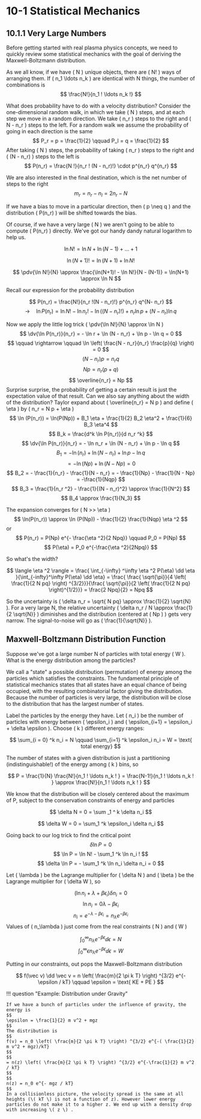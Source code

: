 # **10-1** Statistical Mechanics

<!-- TA office: AERB 430 -->

## **10.1.1** Very Large Numbers

Before getting started with real plasma physics concepts, we need to quickly review some statistical mechanics with the goal of deriving the Maxwell-Boltzmann distribution.



As we all know, if we have \( N \) unique objects, there are \( N! \) ways of arranging them. If \( n_1 \ldots n_k \) are identical with N things, the number of combinations is 
$$
\frac{N!}{n_1 ! \ldots n_k !}
$$

What does probability have to do with a velocity distribution? Consider the one-dimensional random walk, in which we take \( N \) steps, and at each step we move in a random direction. We take \( n_r \) steps to the right and \( N - n_r \) steps to the left. For a random walk we assume the probability of going in each direction is the same
$$
P_r = p = \frac{1}{2} \qquad P_l = q =  \frac{1}{2}
$$
After taking \( N \)  steps, the probability of taking \( n_r \) steps to the right and \( (N - n_r) \) steps to the left is
$$
P(n_r) = \frac{N !}{n_r ! (N - n_r)!} \cdot p^{n_r} q^{n_r}
$$

We are also interested in the final destination, which is the net number of steps to the right
$$
m_r = n_r - n_l = 2 n_r - N
$$

If we have a bias to move in a particular direction, then \( p \neq q \) and the distribution \( P(n_r) \) will be shifted towards the bias.

Of course, if we have a very large \( N \) we aren't going to be able to compute \( P(n_r) \) directly. We've got our handy dandy natural logarithm to help us.

$$
\ln N! = \ln N + \ln (N - 1) + \ldots  + 1
$$

$$
\ln (N + 1) ! = \ln (N + 1) + \ln N!
$$

$$
\pdv{\ln N!}{N} \approx \frac{\ln(N+1)! - \ln N!}{N - (N-1)} = \ln(N+1) \approx \ln N
$$

Recall our expression for the probability distribution

$$
P(n_r) = \frac{N!}{n_r !(N - n_r)!} p^{n_r} q^{N- n_r}
$$
$$
\rightarrow \quad \ln P(n_r) = \ln N! - \ln n_r ! - \ln ((N-n_r)!) + n_r \ln p + (N - n_r) \ln q
$$

Now we apply the little log trick \( \pdv{\ln N!}{N} \approx \ln N \) 
$$
\dv{\ln P(n_r)}{n_r} = - \ln r + \ln (N - n_r) + \ln p - \ln q = 0
$$
$$
\qquad \rightarrow \qquad \ln \left( \frac{N - n_r}{n_r} \frac{p}{q} \right) = 0
$$
$$
(N - n_r)p = n_r q
$$
$$
Np = n_r(p + q) 
$$
$$
\overline{n_r} = Np
$$
Surprise surprise, the probability of getting a certain result is just the expectation value of that result. Can we also say anything about the width of the distribution? 
Taylor expand about \( \overline{n_r} = N p \) and define \( \eta \) by \( n_r = N p + \eta \) 
$$
\ln (P(n_r)) = \ln(P(Np)) + B_1 \eta + \frac{1}{2} B_2 \eta^2 + \frac{1}{6} B_3 \eta^4
$$
$$
B_k = \frac{d^k \ln P(n_r)}{d n_r ^k} 
$$
$$
\dv{\ln P(n_r)}{n_r} = - \ln n_r + \ln (N - n_r) + \ln p - \ln q
$$
$$
B_1 = - \ln(n_r) + \ln (N - n_r) + \ln p - \ln q
$$
$$
= - \ln (Np) + \ln(N - Np) = 0
$$
$$
B_2 = - \frac{1}{n_r} - \frac{1}{N - n_r} = - \frac{1}{Np} - \frac{1}{N - Np} = -\frac{1}{Nqp}
$$
$$
B_3 = \frac{1}{n_r ^2} - \frac{1}{(N - n_r)^2} \approx \frac{1}{N^2}
$$
$$
B_4 \approx \frac{1}{N_3}
$$

The expansion converges for \( N >> \eta \) 
$$
\ln(P(n_r)) \approx \ln (P(Np)) - \frac{1}{2} \frac{1}{Nqp} \eta ^2
$$
or
$$
P(n_r) = P(Np) e^{- \frac{\eta ^2}{2 Npq}} \qquad P_0 = P(Np)
$$
$$
P(\eta) = P_0 e^{-\frac{\eta ^2}{2Npq}}
$$

So what's the width?

$$
\langle \eta ^2 \rangle = \frac{ \int_{-\infty} ^\infty \eta ^2 P(\eta) \dd \eta }{\int_{-infty}^\infty P(\eta) \dd \eta} = \frac{ \frac{ \sqrt{\pi}}{4 \left( \frac{1}{2 N pq} \right) ^{3/2}}}{\frac{ \sqrt{\pi}}{2 \left( \frac{1}{2 N pq} \right)^{1/2}}} = \frac{2 Npq}{2} = Npq
$$

So the uncertainty is \( \delta n_r = \sqrt{ N pq} \approx \frac{1}{2} \sqrt{N} \). For a very large N, the relative uncertainty \( \delta n_r / N \approx \frac{1}{2 \sqrt{N}} \) diminishes and the distribution (centered at \( Np \) ) gets very narrow. The signal-to-noise will go as \( \frac{1}{\sqrt{N}} \).

## Maxwell-Boltzmann Distribution Function

Suppose we've got a large number N of particles with total energy \( W \). What is the energy distribution among the particles?

We call a "state" a possible distribution (permutation) of energy among the particles which satisfies the constraints.  The fundamental principle of statistical mechanics states that all states have an equal chance of being occupied, with the resulting combinatorial factor giving the distribution. Because the number of particles is very large, the distribution will be close to the distribution that has the largest number of states.

Label the particles by the energy they have. Let \( n_i \) be the number of particles with energy between \( \epsilon_i \) and \( \epsilon_{i+1} = \epsilon_i + \delta \epsilon \). Choose \( k \) different energy ranges:

$$
\sum_{i = 0} ^k n_i = N \qquad \sum_{i=1} ^k \epsilon_i n_i = W = \text{ total energy}
$$ 

The number of states with a given distribution is just a partitioning (indistinguishable!) of the energy among \( k \) bins, so

$$
P = \frac{1}{N} \frac{N!}{n_1 ! \ldots n_k ! } = \frac{N-1!}{n_1 ! \ldots n_k ! } \approx \frac{N!}{n_1 ! \ldots n_k ! }
$$

We know that the distribution will be closely centered about the maximum of P, subject to the conservation constraints of energy and particles

$$
\delta N = 0 = \sum _1 ^ k \delta n_i
$$

$$
\delta W = 0 = \sum_1 ^k \epsilon_i \delta n_i 
$$

Going back to our log trick to find the critical point
$$
\delta \ln P = 0
$$
$$
\ln P = \ln N! - \sum_1 ^k \ln n_i !
$$
$$
\delta \ln P = - \sum_1 ^k \ln n_i \delta n_i = 0
$$

Let \( \lambda \)  be the Lagrange multiplier for \( \delta N \) and \( \beta \) be the Lagrange multiplier for \( \delta W \), so

$$
(\ln n_i + \lambda + \beta \epsilon_i) \delta n_i = 0
$$
$$
\ln n_i = 0 \lambda - \beta \epsilon_i
$$
$$
n_i = e^{-\lambda - \beta \epsilon_i} = n_\lambda e^{-\beta \epsilon_i}
$$
Values of \( n_\lambda \) just come from the real constraints \( N \)  and \( W \) 

$$
\int _0 ^\infty n_\lambda e^{- \beta \epsilon} \dd \epsilon = N
$$
$$
\int_0 ^\infty \epsilon n_\lambda e^{- \beta \epsilon} \dd \epsilon = W
$$

Putting in our constraints, out pops the Maxwell-Boltzmann distribution

$$
f(\vec v) \dd \vec v = n \left( \frac{m}{2 \pi k T} \right) ^{3/2} e^{- \epsilon / kT} \qquad \epsilon = \text{ KE + PE }
$$

!!! question "Example: Distribution under Gravity"

    If we have a bunch of particles under the influence of gravity, the energy is
    $$
    \epsilon = \frac{1}{2} m v^2 + mgz
    $$
    The distribution is
    $$
    f(v) = n_0 \left( \frac{m}{2 \pi k T} \right) ^{3/2} e^{-( \frac{1}{2} m v^2 + mgz)/kT}
    $$
    $$
    = n(z) \left( \frac{m}{2 \pi k T} \right) ^{3/2} e^{-\frac{1}{2} m v^2 / kT}
    $$
    $$
    n(z) = n_0 e^{- mgz / kT}
    $$
    In a collisionless picture, the velocity spread is the same at all heights (\( kT \) is not a function of z). However lower energy particles do not make it to a higher z. We end up with a density drop with increasing \( z \) .

    